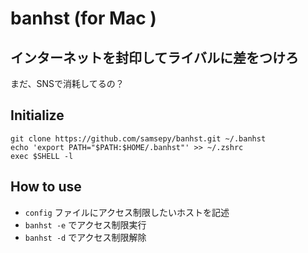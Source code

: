 # banhst (for Mac )

## インターネットを封印してライバルに差をつけろ

まだ、SNSで消耗してるの？

## Initialize

```
git clone https://github.com/samsepy/banhst.git ~/.banhst
echo 'export PATH="$PATH:$HOME/.banhst"' >> ~/.zshrc
exec $SHELL -l
```

## How to use

- `config` ファイルにアクセス制限したいホストを記述
- `banhst -e` でアクセス制限実行
- `banhst -d` でアクセス制限解除
